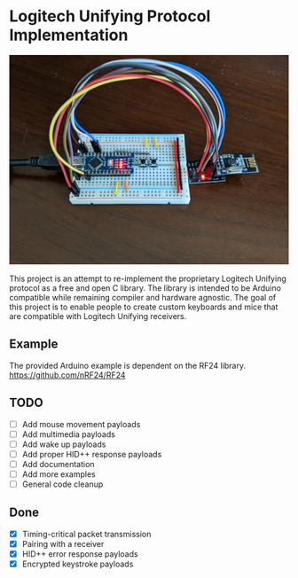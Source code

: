 
# Logitech Unifying Protocol Implementation

![Arduino nano and nRF24L01+ on breadboard](https://github.com/decrazyo/unifying/blob/main/doc/breadboard.jpg)

This project is an attempt to re-implement the proprietary Logitech Unifying protocol as a free and open C library.
The library is intended to be Arduino compatible while remaining compiler and hardware agnostic.
The goal of this project is to enable people to create custom keyboards and mice that are compatible with Logitech Unifying receivers.

## Example
The provided Arduino example is dependent on the RF24 library.
https://github.com/nRF24/RF24

## TODO
- [ ] Add mouse movement payloads
- [ ] Add multimedia payloads
- [ ] Add wake up payloads
- [ ] Add proper HID++ response payloads
- [ ] Add documentation
- [ ] Add more examples
- [ ] General code cleanup

## Done
- [x] Timing-critical packet transmission
- [x] Pairing with a receiver
- [x] HID++ error response payloads
- [x] Encrypted keystroke payloads
